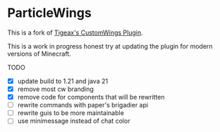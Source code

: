 <h1>ParticleWings</h1>

This is a fork of [Tigeax's CustomWings Plugin](https://www.spigotmc.org/resources/customwings-1-13-1-16-1.59912/).

This is a work in progress honest try at updating the plugin for modern versions of Minecraft.

TODO

- [x] update build to 1.21 and java 21
- [x] remove most cw branding
- [x] remove code for components that will be rewritten
- [ ] rewrite commands with paper's brigadier api
- [ ] rewrite guis to be more maintainable
- [ ] use minimessage instead of chat color
